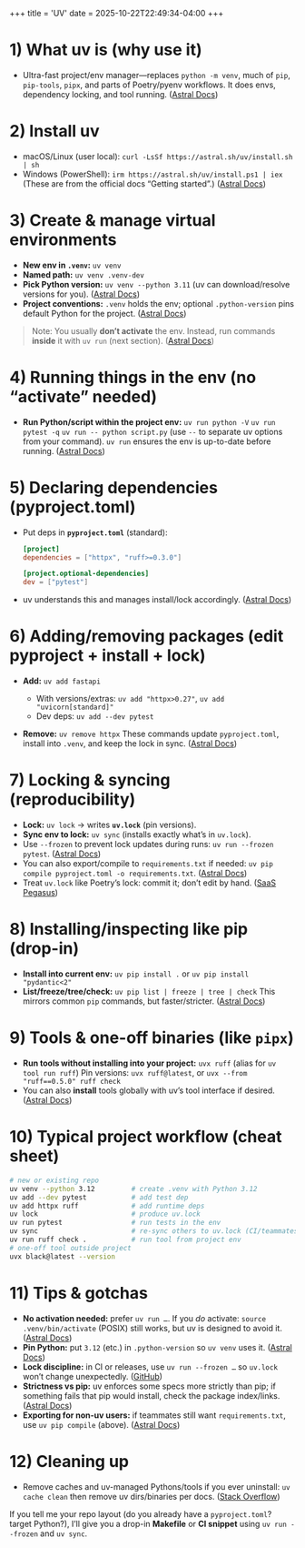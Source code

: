 +++
title = 'UV'
date = 2025-10-22T22:49:34-04:00
+++

# 1) What uv is (why use it)

* Ultra-fast project/env manager—replaces `python -m venv`, much of `pip`, `pip-tools`, `pipx`, and parts of Poetry/pyenv workflows. It does envs, dependency locking, and tool running. ([Astral Docs][1])

# 2) Install uv

* macOS/Linux (user local):
  `curl -LsSf https://astral.sh/uv/install.sh | sh`
* Windows (PowerShell):
  `irm https://astral.sh/uv/install.ps1 | iex`
  (These are from the official docs “Getting started”.) ([Astral Docs][1])

# 3) Create & manage virtual environments

* **New env in `.venv`:** `uv venv`
* **Named path:** `uv venv .venv-dev`
* **Pick Python version:** `uv venv --python 3.11` (uv can download/resolve versions for you). ([Astral Docs][2])
* **Project conventions:** `.venv` holds the env; optional `.python-version` pins default Python for the project. ([Astral Docs][3])

> Note: You usually **don’t activate** the env. Instead, run commands **inside** it with `uv run` (next section). ([Astral Docs][4])

# 4) Running things in the env (no “activate” needed)

* **Run Python/script within the project env:**
  `uv run python -V`
  `uv run pytest -q`
  `uv run -- python script.py` (use `--` to separate uv options from your command).
  `uv run` ensures the env is up-to-date before running. ([Astral Docs][4])

# 5) Declaring dependencies (pyproject.toml)

* Put deps in **`pyproject.toml`** (standard):

  ```toml
  [project]
  dependencies = ["httpx", "ruff>=0.3.0"]

  [project.optional-dependencies]
  dev = ["pytest"]
  ```
* uv understands this and manages install/lock accordingly. ([Astral Docs][5])

# 6) Adding/removing packages (edit pyproject + install + lock)

* **Add:** `uv add fastapi`

  * With versions/extras: `uv add "httpx>0.27"`, `uv add "uvicorn[standard]"`
  * Dev deps: `uv add --dev pytest`
* **Remove:** `uv remove httpx`
  These commands update `pyproject.toml`, install into `.venv`, and keep the lock in sync. ([Astral Docs][6])

# 7) Locking & syncing (reproducibility)

* **Lock:** `uv lock` → writes **`uv.lock`** (pin versions).
* **Sync env to lock:** `uv sync` (installs exactly what’s in `uv.lock`).
* Use `--frozen` to prevent lock updates during runs: `uv run --frozen pytest`. ([Astral Docs][7])
* You can also export/compile to `requirements.txt` if needed:
  `uv pip compile pyproject.toml -o requirements.txt`. ([Astral Docs][8])
* Treat `uv.lock` like Poetry’s lock: commit it; don’t edit by hand. ([SaaS Pegasus][9])

# 8) Installing/inspecting like pip (drop-in)

* **Install into current env:** `uv pip install .` or `uv pip install "pydantic<2"`
* **List/freeze/tree/check:** `uv pip list | freeze | tree | check`
  This mirrors common `pip` commands, but faster/stricter. ([Astral Docs][10])

# 9) Tools & one-off binaries (like `pipx`)

* **Run tools without installing into your project:**
  `uvx ruff`  (alias for `uv tool run ruff`)
  Pin versions: `uvx ruff@latest`, or `uvx --from "ruff==0.5.0" ruff check`
* You can also **install** tools globally with uv’s tool interface if desired. ([Astral Docs][11])

# 10) Typical project workflow (cheat sheet)

```bash
# new or existing repo
uv venv --python 3.12         # create .venv with Python 3.12
uv add --dev pytest           # add test dep
uv add httpx ruff             # add runtime deps
uv lock                       # produce uv.lock
uv run pytest                 # run tests in the env
uv sync                       # re-sync others to uv.lock (CI/teammates)
uv run ruff check .           # run tool from project env
# one-off tool outside project
uvx black@latest --version
```

# 11) Tips & gotchas

* **No activation needed:** prefer `uv run …`. If you *do* activate: `source .venv/bin/activate` (POSIX) still works, but uv is designed to avoid it. ([Astral Docs][4])
* **Pin Python:** put `3.12` (etc.) in `.python-version` so `uv venv` uses it. ([Astral Docs][3])
* **Lock discipline:** in CI or releases, use `uv run --frozen …` so `uv.lock` won’t change unexpectedly. ([GitHub][12])
* **Strictness vs pip:** uv enforces some specs more strictly than pip; if something fails that pip would install, check the package index/links. ([Astral Docs][13])
* **Exporting for non-uv users:** if teammates still want `requirements.txt`, use `uv pip compile` (above). ([Astral Docs][8])

# 12) Cleaning up

* Remove caches and uv-managed Pythons/tools if you ever uninstall:
  `uv cache clean` then remove uv dirs/binaries per docs. ([Stack Overflow][14])

If you tell me your repo layout (do you already have a `pyproject.toml`? target Python?), I’ll give you a drop-in **Makefile** or **CI snippet** using `uv run --frozen` and `uv sync`.

[1]: https://docs.astral.sh/uv/?utm_source=chatgpt.com "uv - Astral Docs"
[2]: https://docs.astral.sh/uv/pip/environments/?utm_source=chatgpt.com "Using environments | uv - Astral Docs"
[3]: https://docs.astral.sh/uv/guides/projects/?utm_source=chatgpt.com "Working on projects | uv - Astral Docs"
[4]: https://docs.astral.sh/uv/concepts/projects/run/?utm_source=chatgpt.com "Running commands in projects - uv - Astral Docs"
[5]: https://docs.astral.sh/uv/pip/dependencies/?utm_source=chatgpt.com "Declaring dependencies | uv - Astral Docs"
[6]: https://docs.astral.sh/uv/concepts/projects/dependencies/?utm_source=chatgpt.com "Managing dependencies | uv - Astral Docs"
[7]: https://docs.astral.sh/uv/concepts/projects/sync/?utm_source=chatgpt.com "Locking and syncing | uv - Astral Docs"
[8]: https://docs.astral.sh/uv/pip/compile/?utm_source=chatgpt.com "Locking environments | uv - Astral Docs"
[9]: https://docs.saaspegasus.com/python/uv/?utm_source=chatgpt.com "Working with Python Packages (uv)"
[10]: https://docs.astral.sh/uv/getting-started/features/?utm_source=chatgpt.com "Features | uv - Astral Docs"
[11]: https://docs.astral.sh/uv/guides/tools/?utm_source=chatgpt.com "Using tools | uv - Astral Docs"
[12]: https://github.com/astral-sh/uv/issues/10845?utm_source=chatgpt.com "`uv run` changes uv.lock files · Issue #10845 · astral-sh/uv"
[13]: https://docs.astral.sh/uv/pip/compatibility/?utm_source=chatgpt.com "Compatibility with pip | uv - Astral Docs"
[14]: https://stackoverflow.com/questions/78076401/uninstall-uv-python-package-installer?utm_source=chatgpt.com "linux - Uninstall uv Python package installer"
